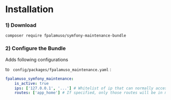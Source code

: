 Installation
============

### 1) Download 

`composer require fpalamuso/symfony-maintenance-bundle`

### 2) Configure the Bundle 

Adds following configurations 

to ` config/packages/fpalamuso_maintenance.yaml` :

```yml  
fpalamuso_symfony_maintenance:
    is_active: true
    ips: ['127.0.0.1', '...'] # Whitelist of ip that can normally access the site during maintenance.
    routes: ['app_home'] # If specified, only those routes will be in maintenance mode.
``` 
